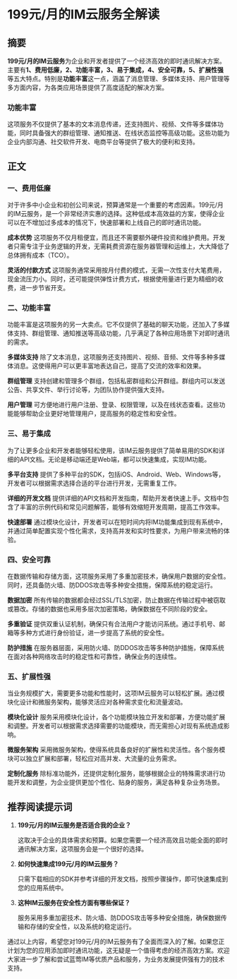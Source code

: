 # 199元/月的IM云服务全解读

## 摘要

**199元/月的IM云服务**为企业和开发者提供了一个经济高效的即时通讯解决方案。主要有**1、费用低廉，2、功能丰富，3、易于集成，4、安全可靠，5、扩展性强**等五大特点。特别是**功能丰富**这一点，涵盖了消息管理、多媒体支持、用户管理等多方面内容，为各类应用场景提供了高度适配的解决方案。

### 功能丰富

这项服务不仅提供了基本的文本消息传递，还支持图片、视频、文件等多媒体功能，同时具备强大的群组管理、通知推送、在线状态监控等高级功能。这些功能为企业内部沟通、社交软件开发、电商平台等提供了极大的便利和支持。

## 正文

### 一、费用低廉

对于许多中小企业和初创公司来说，预算通常是一个重要的考虑因素。199元/月的IM云服务，是一个非常经济实惠的选择。这种低成本高效益的方案，使得企业可以在不增加过多成本的情况下，快速部署和上线自己的即时通讯功能。

**成本优势**
这项服务不仅月租便宜，而且还不需要额外硬件投资和维护费用。开发者只需专注于业务逻辑的开发，无需耗费资源在服务器管理和运维上，大大降低了总体拥有成本（TCO）。

**灵活的付款方式**
这项服务通常采用按月付费的模式，无需一次性支付大笔费用，现金流压力小。同时，还可能提供弹性计费方式，根据使用量进行更为精细的收费，进一步节省开支。

### 二、功能丰富

功能丰富是这项服务的另一大卖点。它不仅提供了基础的聊天功能，还加入了多媒体支持、群组管理、通知推送等高级功能，几乎满足了各种应用场景下对即时通讯的需求。

**多媒体支持**
除了文本消息，这项服务还支持图片、视频、音频、文件等多种多媒体消息。这使得用户可以更丰富地表达自己，提高了交流的效率和效果。

**群组管理**
支持创建和管理多个群组，包括私密群组和公开群组。群组内可以发送公告、共享文件、举行讨论等，为团队协作提供强大支持。

**用户管理**
可方便地进行用户注册、登录、权限管理，以及在线状态查看。这些功能能够帮助企业更好地管理用户，提高服务的稳定性和安全性。

### 三、易于集成

为了让更多企业和开发者能够轻松使用，该IM云服务提供了简单易用的SDK和详细的API文档。无论是移动端还是Web端，都可以快速集成，实现IM功能。

**多平台支持**
提供了多种平台的SDK，包括iOS、Android、Web、Windows等，开发者可以根据需求选择合适的平台进行开发，无需重复工作。

**详细的开发文档**
提供详细的API文档和开发指南，帮助开发者快速上手。文档中包含了丰富的示例代码和常见问题解答，能够有效缩短开发周期，提高工作效率。

**快速部署**
通过模块化设计，开发者可以在短时间内将IM功能集成到现有系统中，并通过简单配置实现个性化需求，支持高并发和实时性要求，为用户带来流畅的体验。

### 四、安全可靠

在数据传输和存储方面，这项服务采用了多重加密技术，确保用户数据的安全性。同时，还具备防火墙、防DDOS攻击等多种安全措施，保障系统的稳定运行。

**数据加密**
所有传输的数据都会经过SSL/TLS加密，防止数据在传输过程中被窃取或篡改。存储的数据也采用多层次加密策略，确保数据在不同阶段的安全。

**多重验证**
提供双重认证机制，确保只有合法用户才能访问系统。通过手机号、邮箱等多种方式进行身份验证，进一步提高了系统的安全性。

**防护措施**
在服务器层面，采用防火墙、防DDOS攻击等多种防护措施，保障系统在面对各种网络攻击时的稳定性和可靠性，确保业务的连续性。

### 五、扩展性强

当业务规模扩大，需要更多功能和性能时，这项IM云服务可以轻松扩展。通过模块化设计和微服务架构，能够灵活应对各种需求变化和流量波动。

**模块化设计**
服务采用模块化设计，各个功能模块独立开发和部署，方便功能扩展和调整。开发者可以根据需求选择需要的功能模块，而无需担心对现有系统造成影响。

**微服务架构**
采用微服务架构，使得系统具备良好的扩展性和灵活性。各个服务模块可以独立扩展和部署，轻松应对高并发、大流量的业务需求。

**定制化服务**
除标准功能外，还提供定制化服务，能够根据企业的特殊需求进行功能开发和调整，为企业提供更加个性化、贴身的服务，满足各种复杂业务场景。

## 推荐阅读提示词

1. **199元/月的IM云服务是否适合我的企业？**

    这取决于企业的具体需求和预算。如果您需要一个经济高效且功能全面的即时通讯解决方案，这项服务会是一个很好的选择。
    
2. **如何快速集成199元/月的IM云服务？**

    只需下载相应的SDK并参考详细的开发文档，按照步骤操作，即可快速集成到您的应用系统中。

3. **这种IM云服务在安全性方面有哪些保证？**

    服务采用多重加密技术、防火墙、防DDOS攻击等多种安全措施，确保数据传输和存储的安全性，以及系统的稳定运行。

通过以上内容，希望您对199元/月的IM云服务有了全面而深入的了解。如果您正计划为您的应用添加即时通讯功能，这无疑是一个值得考虑的经济高效方案。欢迎大家进一步了解和尝试蓝莺IM等优质产品和服务，为业务发展提供强有力的技术支持。